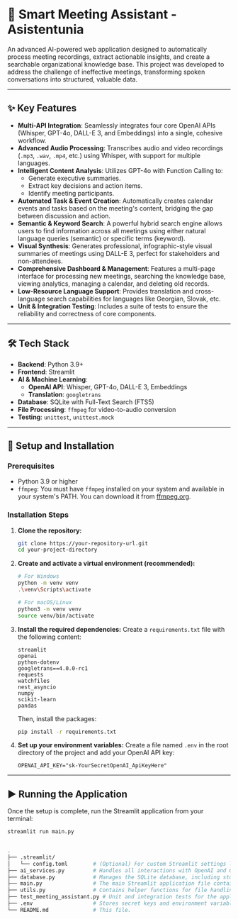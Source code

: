# 🎯 Smart Meeting Assistant - Asistentunia

An advanced AI-powered web application designed to automatically process meeting recordings, extract actionable insights, and create a searchable organizational knowledge base. This project was developed to address the challenge of ineffective meetings, transforming spoken conversations into structured, valuable data.

---

## ✨ Key Features

- **Multi-API Integration**: Seamlessly integrates four core OpenAI APIs (Whisper, GPT-4o, DALL-E 3, and Embeddings) into a single, cohesive workflow.
- **Advanced Audio Processing**: Transcribes audio and video recordings (`.mp3`, `.wav`, `.mp4`, etc.) using Whisper, with support for multiple languages.
- **Intelligent Content Analysis**: Utilizes GPT-4o with Function Calling to:
    - Generate executive summaries.
    - Extract key decisions and action items.
    - Identify meeting participants.
- **Automated Task & Event Creation**: Automatically creates calendar events and tasks based on the meeting's content, bridging the gap between discussion and action.
- **Semantic & Keyword Search**: A powerful hybrid search engine allows users to find information across all meetings using either natural language queries (semantic) or specific terms (keyword).
- **Visual Synthesis**: Generates professional, infographic-style visual summaries of meetings using DALL-E 3, perfect for stakeholders and non-attendees.
- **Comprehensive Dashboard & Management**: Features a multi-page interface for processing new meetings, searching the knowledge base, viewing analytics, managing a calendar, and deleting old records.
- **Low-Resource Language Support**: Provides translation and cross-language search capabilities for languages like Georgian, Slovak, etc.
- **Unit & Integration Testing**: Includes a suite of tests to ensure the reliability and correctness of core components.

---

## 🛠️ Tech Stack

- **Backend**: Python 3.9+
- **Frontend**: Streamlit
- **AI & Machine Learning**:
    - **OpenAI API**: Whisper, GPT-4o, DALL-E 3, Embeddings
    - **Translation**: `googletrans`
- **Database**: SQLite with Full-Text Search (FTS5)
- **File Processing**: `ffmpeg` for video-to-audio conversion
- **Testing**: `unittest`, `unittest.mock`

---

## 🚀 Setup and Installation

### Prerequisites
- Python 3.9 or higher
- `ffmpeg`: You must have `ffmpeg` installed on your system and available in your system's PATH. You can download it from [ffmpeg.org](https://ffmpeg.org/download.html).

### Installation Steps

1.  **Clone the repository:**
    ```bash
    git clone https://your-repository-url.git
    cd your-project-directory
    ```

2.  **Create and activate a virtual environment (recommended):**
    ```bash
    # For Windows
    python -m venv venv
    .\venv\Scripts\activate

    # For macOS/Linux
    python3 -m venv venv
    source venv/bin/activate
    ```

3.  **Install the required dependencies:**
    Create a `requirements.txt` file with the following content:
    ```
    streamlit
    openai
    python-dotenv
    googletrans==4.0.0-rc1
    requests
    watchfiles
    nest_asyncio
    numpy
    scikit-learn
    pandas
    ```
    Then, install the packages:
    ```bash
    pip install -r requirements.txt
    ```

4.  **Set up your environment variables:**
    Create a file named `.env` in the root directory of the project and add your OpenAI API key:
    ```
    OPENAI_API_KEY="sk-YourSecretOpenAI_ApiKeyHere"
    ```

---

## ▶️ Running the Application

Once the setup is complete, run the Streamlit application from your terminal:

```bash
streamlit run main.py


.
├── .streamlit/
│   └── config.toml        # (Optional) For custom Streamlit settings like max upload size.
├── ai_services.py         # Handles all interactions with OpenAI and Google Translate APIs.
├── database.py            # Manages the SQLite database, including storage, retrieval, and search.
├── main.py                # The main Streamlit application file containing the UI and page logic.
├── utils.py               # Contains helper functions for file handling, data formatting, etc.
├── test_meeting_assistant.py # Unit and integration tests for the application.
├── .env                   # Stores secret keys and environment variables.
└── README.md              # This file.